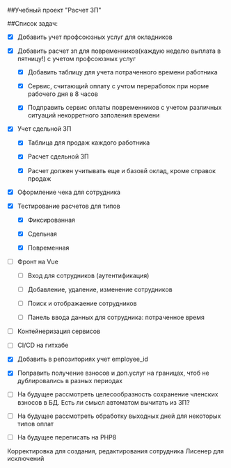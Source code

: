 ##Учебный проект "Расчет ЗП"

##Список задач:
 - [x] Добавить учет профсоюзных услуг для окладников
 

- [x] Добавить расчет зп для повременников(каждую неделю выплата в пятницу!) с учетом профсоюзных услуг
   - [x] Добавить таблицу для учета потраченного времени работника
   - [x] Сервис, считающий оплату с учтом переработок при норме рабочего дня в 8 часов
   - [x] Подправить сервис оплаты повременников с учетом различных ситуаций некорретного заполения времени
   

- [x] Учет сдельной ЗП
   - [x] Таблица для продаж каждого работника
   - [x] Расчет сдельной ЗП
   - [x] Расчет должен учитывать еще и базовй оклад, кроме справок продаж


- [x] Оформление чека для сотрудника


- [x] Тестирование расчетов для типов
  - [x] Фиксированная
  - [x] Сдельная
  - [x] Повременная


- [ ] Фронт на Vue
  - [ ] Вход для сотрудников (аутентификация)
  - [ ] Добавление, удаление, изменение сотрудников 
  - [ ] Поиск и отображаение сотрудников 
  - [ ] Панель ввода данных для сотрудника: потраченное время


- [ ] Контейнеризация сервисов
- [ ] CI/CD на гитхабе


- [x]  Добавить в репозиториях учет employee_id
- [x]  Поправить получение взносов и доп.услуг на границах, чтоб не дублировались в разных периодах


- [ ] На будущее рассмотреть целесообразность сохранение членских взносов в БД. Есть ли смысл автоматом вычитать из ЗП?
- [ ] На будущее рассмотреть обработку выходных дней для некоторых типов оплат
- [ ] На будущее переписать на PHP8

Корректировка для создания, редактирования сотрудника
Лисенер для исключений
